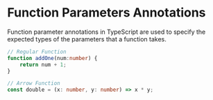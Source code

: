 # Function Parameters Annotations

Function parameter annotations in TypeScript are used to specify the expected types of the parameters that a function takes.

```ts
// Regular Function
function addOne(num:number) {
    return num + 1;
}

// Arrow Function
const double = (x: number, y: number) => x * y;
```